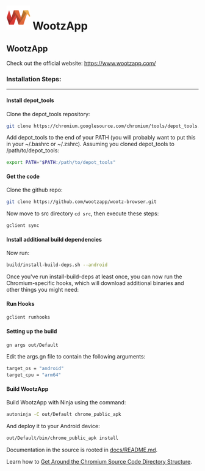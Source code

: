 # ![Logo](chrome/app/theme/chromium/product_logo_64.png) WootzApp

## WootzApp

Check out the official website: https://www.wootzapp.com/

### Installation Steps:
<hr/>

#### Install depot_tools
Clone the depot_tools repository:
```bash
git clone https://chromium.googlesource.com/chromium/tools/depot_tools.git
```

Add depot_tools to the end of your PATH (you will probably want to put this in your ~/.bashrc or ~/.zshrc). Assuming you cloned depot_tools to /path/to/depot_tools:
```bash
export PATH="$PATH:/path/to/depot_tools"
```
#### Get the code
Clone the github repo:
```bash
git clone https://github.com/wootzapp/wootz-browser.git
```
Now move to src directory `cd src`, then execute these steps:
```bash
gclient sync
```

#### Install additional build dependencies
Now run:
```bash
build/install-build-deps.sh --android
```

Once you've run install-build-deps at least once, you can now run the Chromium-specific hooks, which will download additional binaries and other things you might need:
#### Run Hooks
```bash
gclient runhooks
```

#### Setting up the build
```bash
gn args out/Default
```
Edit the args.gn file to contain the following arguments:
```bash
target_os = "android"
target_cpu = "arm64"
```
#### Build WootzApp
Build WootzApp with Ninja using the command:
```bash
autoninja -C out/Default chrome_public_apk
```
And deploy it to your Android device:
```bash
out/Default/bin/chrome_public_apk install
```






Documentation in the source is rooted in [docs/README.md](docs/README.md).

Learn how to [Get Around the Chromium Source Code Directory
Structure](https://www.chromium.org/developers/how-tos/getting-around-the-chrome-source-code).
